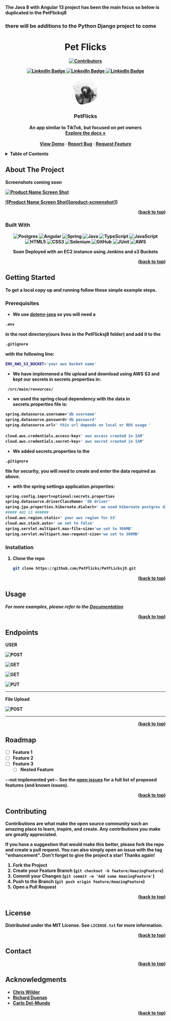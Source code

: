 
#### The Java 8 with Angular 13 project has been the main focus so below is duplicated in the PetFlicksj8

### there will be additions to the Python Django project to come

<!--

**Here are some ideas to get you started:**

🙋‍♀️ A short introduction - what is your organization all about?
🌈 Contribution guidelines - how can the community get involved?
👩‍💻 Useful resources - where can the community find your docs? Is there anything else the community should know?
🍿 Fun facts - what does your team eat for breakfast?
🧙 Remember, you can do mighty things with the power of [Markdown](https://docs.github.com/github/writing-on-github/getting-started-with-writing-and-formatting-on-github/basic-writing-and-formatting-syntax)
-->




<h1 align="center" ><strong>
   Pet Flicks
</string>
  </h1>

<div id="top"></div>




<!-- PROJECT SHIELDS -->
<!--
*** https://www.markdownguide.org/basic-syntax/#reference-style-links
-->
<div align="center">
  
[![Contributors][contributors-shield]][contributors-url]

<!-- [![MIT License][license-shield]][license-url] -->
  
  <div id="badges">
  <a href="https://www.linkedin.com/in/chriswwilder/">
    <img src="https://img.shields.io/badge/Chris Wilder-blue?style=for-the-badge&logo=linkedin&logoColor=white" alt="LinkedIn Badge"/>
  </a>  <a href="https://www.linkedin.com/in/richard-duenas-69600a63/">
    <img src="https://img.shields.io/badge/Richard Duenas-blue?style=for-the-badge&logo=linkedin&logoColor=white" alt="LinkedIn Badge"/>
  </a>  <a href="https://www.linkedin.com/in/delmundo-carlo/">
    <img src="https://img.shields.io/badge/Carlo DelMundo-blue?style=for-the-badge&logo=linkedin&logoColor=white" alt="LinkedIn Badge"/>
  </a>
</div>
   


</div>

<!-- PROJECT LOGO -->
<br />
<div align="center">
  <a href="https://github.com/PetFlicks">
    <img src="https://github.com/PetFlicks/Petflicksj8/blob/cw/src/main/resources/assets/PFlogo.png" alt="PetFlicksDemoLogo" width="80" height="80">
  </a>

<h3 align="center">PetFlicks</h3>

  <p align="center">
An app similar to TikTok, but focused on pet owners
        
<br />
    <a href="https://github.com/PetFlicks/docs"><strong>Explore the docs »</strong></a>
    <br />
    <br />
    <a href="https://github.com/PetFlicks/demo">View Demo</a>
    ·
    <a href="https://github.com/PetFlicks/issues">Report Bug</a>
    ·
    <a href="https://github.com/PetFlicks/features">Request Feature</a>
  </p>
</div>



<!-- TABLE OF CONTENTS -->
<details>
  <summary>Table of Contents</summary>
  <ol>
    <li>
      <a href="#about-the-project">About The Project</a>
      <ul>
        <li><a href="#built-with">Built With</a></li>
      </ul>
    </li>
    <li>
      <a href="#getting-started">Getting Started</a>
      <ul>
        <li><a href="#prerequisites">Prerequisites</a></li>
        <li><a href="#installation">Installation</a></li>
      </ul>
    </li>
    <li><a href="#usage">Usage</a></li>
    <li><a href="#external-api">External Api</a></li>
    <li><a href="#endpoints">EndPoints</a></li>
     <li><a href="#roadmap">Roadmap</a></li>
    <li><a href="#contributing">Contributing</a></li>
    <li><a href="#license">License</a></li>
    <li><a href="#contact">Contact</a></li>
    <li><a href="#acknowledgments">Acknowledgments</a></li>
  </ol>
</details>



<!-- ABOUT THE PROJECT -->
## About The Project

Screenshots coming soon

[![Product Name Screen Shot][product-screenshot]](https://PetFlicks.com)


[![Product Name Screen Shot][product-screenshot1]](https://PetFlicks.com)


<!-- Here's a blank template to get started: To avoid retyping too much info. Do a search and replace with your text editor for the following: `github_username`, `repo_name`, `twitter_handle`, `linkedin_username`, `email_client`, `email`, `project_title`, `project_description` -->

<p align="right">(<a href="#top">back to top</a>)</p>



### Built With

<div align="center">

![Postgres](https://img.shields.io/badge/postgres-%23316192.svg?style=for-the-badge&logo=postgresql&logoColor=white)
![Angular](https://img.shields.io/badge/angular-%23DD0031.svg?style=for-the-badge&logo=angular&logoColor=white)
![Spring](https://img.shields.io/badge/spring-%236DB33F.svg?style=for-the-badge&logo=spring&logoColor=white)
![Java](https://img.shields.io/badge/java-%23ED8B00.svg?style=for-the-badge&logo=java&logoColor=white)
![TypeScript](https://img.shields.io/badge/typescript-%23007ACC.svg?style=for-the-badge&logo=typescript&logoColor=white)
![JavaScript](https://img.shields.io/badge/javascript-%23323330.svg?style=for-the-badge&logo=javascript&logoColor=%23F7DF1E)
![HTML5](https://img.shields.io/badge/html5-%23E34F26.svg?style=for-the-badge&logo=html5&logoColor=white)
![CSS3](https://img.shields.io/badge/css3-%231572B6.svg?style=for-the-badge&logo=css3&logoColor=white)
![Selenium](https://img.shields.io/badge/-selenium-%43B02A?style=for-the-badge&logo=selenium&logoColor=white)
![GitHub](https://img.shields.io/badge/github-%23121011.svg?style=for-the-badge&logo=github&logoColor=white)
![JUnit](https://img.shields.io/badge/Junit5-25A162?style=for-the-badge&logo=junit5&logoColor=white)
![AWS](https://img.shields.io/badge/AWS-%23FF9900.svg?style=for-the-badge&logo=amazon-aws&logoColor=white)

 
  
Soon Deployed with an EC2 instance using Jenkins and s3 Buckets


</div>


<!-- * [Next.js](https://nextjs.org/)
* [React.js](https://reactjs.org/)
* [Vue.js](https://vuejs.org/)
* [Angular](https://angular.io/)
* [Svelte](https://svelte.dev/)
* [Laravel](https://laravel.com)
* [Bootstrap](https://getbootstrap.com)
* [JQuery](https://jquery.com) -->

<p align="right">(<a href="#top">back to top</a>)</p>



<!-- GETTING STARTED -->
## Getting Started

<!-- This is an example of how you may give instructions on setting up your project locally. -->
To get a local copy up and running follow these simple example steps.

### Prerequisites
 
 * We use 
  [dotenv-java](https://github.com/cdimascio/dotenv-java)
 so you will need a
 ```sh
 .env
 ```
 in the root directory(ours lives in the PetFlicksj8 folder) and add it to the 
 ```sh
 .gitignore
 ```
 with the following line:
 
 ```sh
 ENV_AWS_S3_BUCKET='your aws bucket name'
```



* We have implemened a file upload and download using AWS S3 and kept our secrets in secrets.properties in:
 ```sh
  /src/main/resources/
   ```
* we used the spring cloud dependency with the data in secrets.properties file is:

```sh
spring.datasource.username='db username'
spring.datasource.password='db password'
spring.datasource.url=' this url depends on local or RDS usage '

cloud.aws.credentials.access-key=' aws access created in IAM'
cloud.aws.credentials.secret-key=' aws secret created in IAM'
   ```
   
* We added secrets.properties to the 
```sh
.gitignore 
```
file for security, you will need to create and enter the data required as above.
   
* with the spring settings application.properties:
 ```sh
spring.config.import=optional:secrets.properties
spring.datasource.driverClassName= 'db driver'
spring.jpa.properties.hibernate.dialect=' we used hibernate postgres dialect'
##### AWS S3 ######
cloud.aws.region.static=' your aws region for S3'
cloud.aws.stack.auto=' we set to false'
spring.servlet.multipart.max-file-size='we set to 300MB'
spring.servlet.multipart.max-request-size='we set to 300MB'
```


### Installation


1. Clone the repo
   ```sh
   git clone https://github.com/PetFlicks/PetFLicksj8.git
   ```
<!-- 2. Install NPM packages
   ```sh
   npm install
   ```  -->
<!-- 4. Enter your API in `config.js`
   ```js
   const API_KEY = 'ENTER YOUR API';
   ``` --> 

<p align="right">(<a href="#top">back to top</a>)</p>



<!-- USAGE EXAMPLES -->
## Usage

<!-- Use this space to show useful examples of how a project can be used. Additional screenshots, code examples and demos work well in this space. You may also link to more resources. -->

_For more examples, please refer to the [Documentation](https://example.com)_



<p align="right">(<a href="#top">back to top</a>)</p>




## Endpoints

USER

![POST](https://img.shields.io/static/v1.svg?label=register&message=http://localhost:8081/users/&color=blue )

![GET](https://img.shields.io/static/v1.svg?label=getUserById&message=http://localhost:8081/users/{user_id}&color=blue )

![GET](https://img.shields.io/static/v1.svg?label=CheckLogin&message=http://localhost:8081/user/{userId}/auth&color=blue )

![PUT](https://img.shields.io/static/v1.svg?label=UpdateUser&message=http://localhost:8081/users/{user_id}&color=blue )

---

File Upload

![POST](https://img.shields.io/static/v1.svg?label=register&message=http://localhost:8081/api/upload/&color=blue )


---




<p align="right">(<a href="#top">back to top</a>)</p>

<!-- ROADMAP -->
## Roadmap

- [ ] Feature 1
- [ ] Feature 2
- [ ] Feature 3
    - [ ] Nested Feature

--not implemented yet--
See the [open issues](https://github.com/PetFlicks/Petflicksj8/issues) for a full list of proposed features (and known issues).

<p align="right">(<a href="#top">back to top</a>)</p>



<!-- CONTRIBUTING -->
## Contributing

Contributions are what make the open source community such an amazing place to learn, inspire, and create. Any contributions you make are **greatly appreciated**.

If you have a suggestion that would make this better, please fork the repo and create a pull request. You can also simply open an issue with the tag "enhancement".
Don't forget to give the project a star! Thanks again!

1. Fork the Project
2. Create your Feature Branch (`git checkout -b feature/AmazingFeature`)
3. Commit your Changes (`git commit -m 'Add some AmazingFeature'`)
4. Push to the Branch (`git push origin feature/AmazingFeature`)
5. Open a Pull Request

<p align="right">(<a href="#top">back to top</a>)</p>



<!-- LICENSE -->
## License

Distributed under the MIT License. See `LICENSE.txt` for more information.

<p align="right">(<a href="#top">back to top</a>)</p>



<!-- CONTACT -->
## Contact

<!-- Your Name - [@twitter_handle](https://twitter.com/twitter_handle) - email@email_client.com -->

<!-- Project Link: [https://github.com/github_username/repo_name](https://github.com/github_username/repo_name) -->

<p align="right">(<a href="#top">back to top</a>)</p>



<!-- ACKNOWLEDGMENTS -->
## Acknowledgments

* [Chris Wilder](https://github.com/wilderchris)
* [Richard Duenas](https://github.com/ricky23i)
* [Carlo Del-Mundo](https://github.com/Carlo-Del-Mundo)

<p align="right">(<a href="#top">back to top</a>)</p>



<!-- MARKDOWN LINKS & IMAGES -->
<!-- https://www.markdownguide.org/basic-syntax/#reference-style-links -->
[contributors-shield]: https://img.shields.io/github/contributors/wilderchris/wilderchris?style=for-the-badge
[contributors-url]: https://github.com/PetFlicks/PetFlicksj8/graphs/contributors
[forks-shield]: https://img.shields.io/github/forks/github_username/repo_name.svg?style=for-the-badge
[forks-url]: https://github.com/github_username/repo_name/network/members
[stars-shield]: https://img.shields.io/github/stars/github_username/repo_name.svg?style=for-the-badge
[stars-url]: https://github.com/github_username/repo_name/stargazers
[issues-shield]: https://img.shields.io/github/issues/github_username/repo_name.svg?style=for-the-badge
[issues-url]: https://github.com/github_username/repo_name/issues
[license-shield]: https://img.shields.io/github/license/github_username/repo_name.svg?style=for-the-badge
[license-url]: https://github.com/github_username/repo_name/blob/master/LICENSE.txt
[linkedin-shield]: https://img.shields.io/badge/LinkedIn-blue?style=for-the-badge&logo=linkedin&logoColor=white
[cwlinkedin-url]: https://www.linkedin.com/in/chriswwilder/
[cmlinkedin-url]: https://www.linkedin.com/in/delmundo-carlo/
[rdlinkedin-url]: https://www.linkedin.com/in/richard-duenas-69600a63/
[product-screenshot]: 
[product-screenshot1]: 

